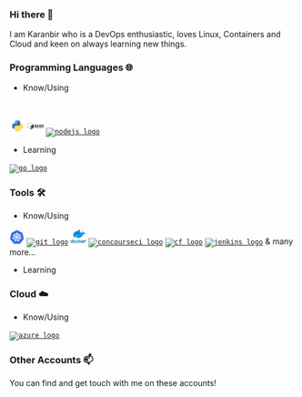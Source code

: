 ### Hi there 👋

I am Karanbir who is a DevOps enthusiastic, loves Linux, Containers and Cloud and keen on always learning new things.

### Programming Languages 🌐

- Know/Using
<code>
</code>

[<code><img src="https://raw.githubusercontent.com/github/explore/80688e429a7d4ef2fca1e82350fe8e3517d3494d/topics/python/python.png" alt="python logo" width="28"></code>](https://www.python.org/) 
[<code><img src="https://raw.githubusercontent.com/github/explore/80688e429a7d4ef2fca1e82350fe8e3517d3494d/topics/bash/bash.png" alt="bash logo" width="28"></code>](https://www.gnu.org/software/bash/)
[<code><img src="https://nodejs.org/static/images/logo-light.svg" alt="nodejs logo" width="28"></code>](https://www.nodejs.org/)



- Learning

[<code><img src="https://raw.githubusercontent.com/Delta456/Delta456/master/img/golang.png" alt="go logo" width="38"></code>](https://golang.org/)

### Tools 🛠️

- Know/Using

[<code><img src="https://raw.githubusercontent.com/github/explore/80688e429a7d4ef2fca1e82350fe8e3517d3494d/topics/kubernetes/kubernetes.png" alt="kubernetes logo" width="26"></code>](https://kubernetes.io/)
[<code><img src="https://raw.githubusercontent.com/Delta456/Delta456/master/img/git.png" alt="git logo" width="24"></code>](https://git-scm.com/) 
[<code><img src="https://raw.githubusercontent.com/github/explore/80688e429a7d4ef2fca1e82350fe8e3517d3494d/topics/docker/docker.png" alt="docker logo" width="28"></code>](https://www.docker.com/)
[<code><img src="https://avatars3.githubusercontent.com/u/7809479?s=200&v=4" alt="concourseci logo" width="28"></code>](https://concourse-ci.org/)
[<code><img src="https://raw.githubusercontent.com/cloudfoundry/logos/master/CF_Icon_4-colour.png" alt="cf logo" height="25" width="20"></code>](https://www.cloudfoundry.org/)
[<code><img src="https://avatars0.githubusercontent.com/u/107424?s=200&v=4" alt="jenkins logo" width="25"></code>](https://www.jenkins.io/)
& many more...


- Learning


### Cloud ☁️

- Know/Using

[<code><img src="https://azurementor.files.wordpress.com/2017/10/azure-logo.jpg" alt="azure logo" width="25"></code>](https://azure.microsoft.com/)


### Other Accounts 📫

You can find and get touch with me on these accounts!


